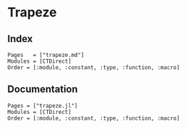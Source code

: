 # Trapeze

## Index

```@index
Pages   = ["trapeze.md"]
Modules = [CTDirect]
Order = [:module, :constant, :type, :function, :macro]
```

## Documentation

```@autodocs
Pages = ["trapeze.jl"]
Modules = [CTDirect]
Order = [:module, :constant, :type, :function, :macro]
```